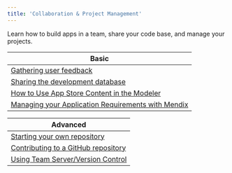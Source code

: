 ```yaml
---
title: 'Collaboration & Project Management'
---
```


Learn how to build apps in a team, share your code base, and manage your projects.

| Basic
| ------------------------------------------------------------
| [Gathering user feedback](/developerportal/howto/use-feedback-widget)
| [Sharing the development database](sharing-the-development-database)
| [How to Use App Store Content in the Modeler](/community/app-store/use-app-store-content-in-the-modeler)
| [Managing your Application Requirements with Mendix](/developerportal/howto/managing-your-application-requirements-with-mendix)

| Advanced
| ------------------------------------------------------------
| [Starting your own repository](starting-your-own-repository)
| [Contributing to a GitHub repository](contributing-to-a-github-repository)
| [Using Team Server/Version Control](using-team-server-version-control)
